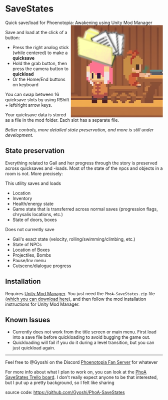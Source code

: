 # SaveStates
Quick save/load for Phoenotopia: Awakening using Unity Mod Manager
<img src="https://raw.githubusercontent.com/Gyoshi/PhoA-SaveStates/master/Resources/logo.png" alt="Not actual gameplay footage" align="right"/>

Save and load at the click of a button:
- Press the right analog stick (while centered) to make a **quicksave**
- Hold the grab button, then press the camera button to **quickload**
- Or the Home/End buttons on keyboard

You can swap between 16 quicksave slots by using RShift + left/right arrow keys.

Your quicksave data is stored as a file in the mod folder. Each slot has a separate file.

*Better controls, more detailed state preservation, and more is still under development.*

## State preservation
Everything related to Gail and her progress through the story is preserved across quicksaves and -loads. Most of the state of the npcs and objects in a room is not. More precisely:

This utility saves and loads
- Location
- Inventory
- Health/energy state
- Game state that is transferred across normal saves (progression flags, chrysalis locations, etc.)
- State of doors, boxes

Does not currently save
- Gail's exact state (velocity, rolling/swimming/climbing, etc.)
- State of NPCs
- Location of Boxes
- Projectiles, Bombs
- Pause/Inv menu
- Cutscene/dialogue progress

## Installation
Requires [Unity Mod Manager](https://www.nexusmods.com/site/mods/21/). You just need the `PhoA-SaveStates.zip` file [(which you can download here)](https://github.com/Gyoshi/PhoA-SaveStates/releases/latest), and then follow the mod installation instructions for Unity Mod Manager.

## Known Issues
- Currently does not work from the title screen or main menu. First load into a save file before quickloading to avoid bugging the game out.
- Quickloading will fail if you do it during a level transition, but you can just quickload again.

---
Feel free to @Gyoshi on the Discord [Phoenotopia Fan Server](https://discord.gg/Swd6zcTCQZ) for whatever

For more info about what I plan to work on, you can look at the [PhoA SaveStates Trello board](https://trello.com/b/LoMwIPi0/phoa-savestates). I don't really expect anyone to be that interested, but I put up a pretty background, so I felt like sharing

source code: https://github.com/Gyoshi/PhoA-SaveStates
